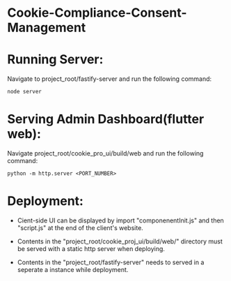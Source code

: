 # Cookie-Compliance-Consent-Management

Running Server:
===============
Navigate to project_root/fastify-server and run the following command:

```shell
node server
```

Serving Admin Dashboard(flutter web):
=====================================
Navigate project_root/cookie_pro_ui/build/web and run the following command:

```shell
python -m http.server <PORT_NUMBER>
```

Deployment:
===========

- Cient-side UI can be displayed by import "componenentInit.js" and then "script.js" at the end of the client's website.

- Contents in the "project_root/cookie_proj_ui/build/web/" directory must be served with a static http server when deploying.

- Contents in the "project_root/fastify-server" needs to served in a seperate a instance while deployment.
